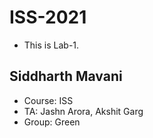 # ISS-2021
* This is Lab-1.


## Siddharth Mavani
* Course: ISS
* TA: Jashn Arora, Akshit Garg
* Group: Green